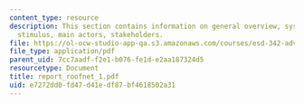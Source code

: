 ```yaml
---
content_type: resource
description: This section contains information on general overview, system description,
  stimulus, main actors, stakeholders.
file: https://ol-ocw-studio-app-qa.s3.amazonaws.com/courses/esd-342-advanced-system-architecture-spring-2006/e7272dd0fd47d41edf87bf4618502a31_report_roofnet_1.pdf
file_type: application/pdf
parent_uid: 7cc7aadf-f2e1-b076-fe1d-e2aa187324d5
resourcetype: Document
title: report_roofnet_1.pdf
uid: e7272dd0-fd47-d41e-df87-bf4618502a31
---
```

